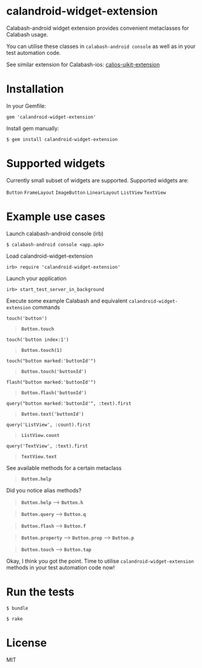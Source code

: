 calandroid-widget-extension
==========

Calabash-android widget extension provides convenient metaclasses for Calabash usage.

You can utilise these classes in `calabash-android console` as well as in your test automation code.

See similar extension for Calabash-ios: [calios-uikit-extension](https://github.com/JaniJegoroff/calios-uikit-extension)

Installation
==========

In your Gemfile:

`gem 'calandroid-widget-extension'`

Install gem manually:

`$ gem install calandroid-widget-extension`

Supported widgets
==========

Currently small subset of widgets are supported. Supported widgets are:

`Button`
`FrameLayout`
`ImageButton`
`LinearLayout`
`ListView`
`TextView`

Example use cases
==========

Launch calabash-android console (irb)

`$ calabash-android console <app.apk>`

Load calandroid-widget-extension

`irb> require 'calandroid-widget-extension'`

Launch your application

`irb> start_test_server_in_background`

Execute some example Calabash and equivalent `calandroid-widget-extension` commands

`touch('button')`
> **`Button.touch`**

`touch('button index:1')`
> **`Button.touch(1)`**

`touch("button marked:'buttonId'")`
> **`Button.touch('buttonId')`**

`flash("button marked:'buttonId'")`
> **`Button.flash('buttonId')`**

`query("button marked:'buttonId'", :text).first`
> **`Button.text('buttonId')`**

`query('ListView', :count).first`
> **`ListView.count`**

`query('TextView', :text).first`
> **`TextView.text`**

See available methods for a certain metaclass

> **`Button.help`**

Did you notice alias methods?

> **`Button.help`** --> **`Button.h`**

> **`Button.query`** --> **`Button.q`**

> **`Button.flash`** --> **`Button.f`**

> **`Button.property`** --> **`Button.prop`** --> **`Button.p`**

> **`Button.touch`** --> **`Button.tap`**

Okay, I think you got the point. Time to utilise `calandroid-widget-extension` methods in your test automation code now!

Run the tests
==========

`$ bundle`

`$ rake`

License
==========

MIT
